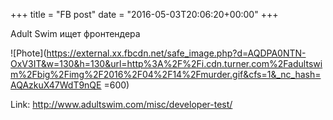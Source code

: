 +++
title = "FB post"
date = "2016-05-03T20:06:20+00:00"
+++

Adult Swim ищет фронтендера 

![Phote](https://external.xx.fbcdn.net/safe_image.php?d=AQDPA0NTN-OxV3IT&w=130&h=130&url=http%3A%2F%2Fi.cdn.turner.com%2Fadultswim%2Fbig%2Fimg%2F2016%2F04%2F14%2Fmurder.gif&cfs=1&_nc_hash=AQAzkuX47WdT9nQE =600)


Link: http://www.adultswim.com/misc/developer-test/
